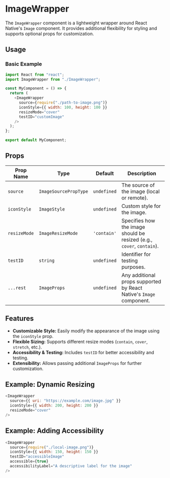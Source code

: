 # ImageWrapper

The `ImageWrapper` component is a lightweight wrapper around React Native's `Image` component. It provides additional flexibility for styling and supports optional props for customization.

## Usage

### Basic Example

```javascript
import React from "react";
import ImageWrapper from "./ImageWrapper";

const MyComponent = () => {
  return (
    <ImageWrapper
      source={require("./path-to-image.png")}
      iconStyle={{ width: 100, height: 100 }}
      resizeMode="cover"
      testID="customImage"
    />
  );
};

export default MyComponent;
```

## Props

| Prop Name    | Type                  | Default     | Description                                                           |
| ------------ | --------------------- | ----------- | --------------------------------------------------------------------- |
| `source`     | `ImageSourcePropType` | `undefined` | The source of the image (local or remote).                            |
| `iconStyle`  | `ImageStyle`          | `undefined` | Custom style for the image.                                           |
| `resizeMode` | `ImageResizeMode`     | `'contain'` | Specifies how the image should be resized (e.g., `cover`, `contain`). |
| `testID`     | `string`              | `undefined` | Identifier for testing purposes.                                      |
| `...rest`    | `ImageProps`          | `undefined` | Any additional props supported by React Native's `Image` component.   |

## Features

- **Customizable Style:** Easily modify the appearance of the image using the `iconStyle` prop.
- **Flexible Sizing:** Supports different resize modes (`contain`, `cover`, `stretch`, etc.).
- **Accessibility & Testing:** Includes `testID` for better accessibility and testing.
- **Extensibility:** Allows passing additional `ImageProps` for further customization.

## Example: Dynamic Resizing

```javascript
<ImageWrapper
  source={{ uri: "https://example.com/image.jpg" }}
  iconStyle={{ width: 200, height: 200 }}
  resizeMode="cover"
/>
```

## Example: Adding Accessibility

```javascript
<ImageWrapper
  source={require("./local-image.png")}
  iconStyle={{ width: 150, height: 150 }}
  testID="accessibleImage"
  accessible={true}
  accessibilityLabel="A descriptive label for the image"
/>
```
